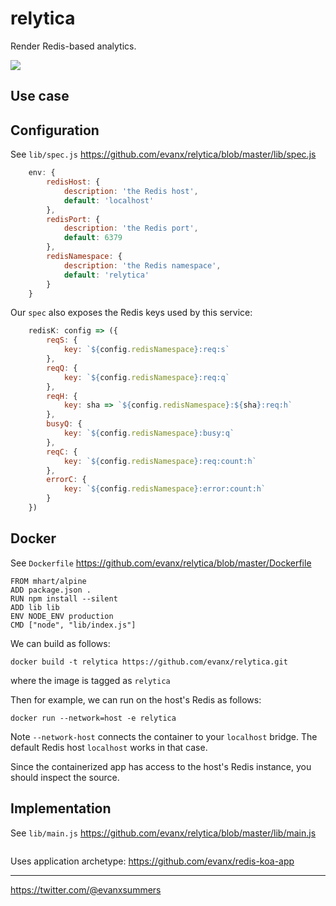# relytica

Render Redis-based analytics.

<img src='https://raw.githubusercontent.com/evanx/relytica/master/docs/readme/images/main.png'>


## Use case


## Configuration

See `lib/spec.js` https://github.com/evanx/relytica/blob/master/lib/spec.js

```javascript
    env: {
        redisHost: {
            description: 'the Redis host',
            default: 'localhost'
        },
        redisPort: {
            description: 'the Redis port',
            default: 6379
        },
        redisNamespace: {
            description: 'the Redis namespace',
            default: 'relytica'
        }
    }
```
Our `spec` also exposes the Redis keys used by this service:
```javascript    
    redisK: config => ({
        reqS: {
            key: `${config.redisNamespace}:req:s`
        },
        reqQ: {
            key: `${config.redisNamespace}:req:q`
        },
        reqH: {
            key: sha => `${config.redisNamespace}:${sha}:req:h`
        },
        busyQ: {
            key: `${config.redisNamespace}:busy:q`
        },
        reqC: {
            key: `${config.redisNamespace}:req:count:h`
        },
        errorC: {
            key: `${config.redisNamespace}:error:count:h`
        }
    })
```

## Docker

See `Dockerfile` https://github.com/evanx/relytica/blob/master/Dockerfile
```
FROM mhart/alpine
ADD package.json .
RUN npm install --silent
ADD lib lib
ENV NODE_ENV production
CMD ["node", "lib/index.js"]
```

We can build as follows:
```shell
docker build -t relytica https://github.com/evanx/relytica.git
```
where the image is tagged as `relytica`

Then for example, we can run on the host's Redis as follows:
```shell
docker run --network=host -e relytica
```

Note `--network-host` connects the container to your `localhost` bridge. The default Redis host `localhost` works in that case.

Since the containerized app has access to the host's Redis instance, you should inspect the source.


## Implementation

See `lib/main.js` https://github.com/evanx/relytica/blob/master/lib/main.js
```javascript
```

Uses application archetype: https://github.com/evanx/redis-koa-app

<hr>

https://twitter.com/@evanxsummers
